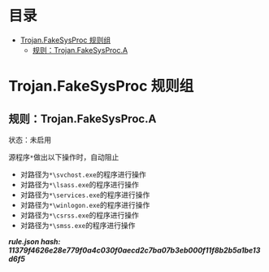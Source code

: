 



目录
==

* [Trojan.FakeSysProc 规则组](#trojanfakesysproc-)
	* [规则：Trojan.FakeSysProc.A](#trojanfakesysproca)

# Trojan.FakeSysProc 规则组

## 规则：Trojan.FakeSysProc.A
  
状态：未启用

源程序`*`做出以下操作时，自动阻止
- 对路径为`*\svchost.exe`的程序进行操作
- 对路径为`*\lsass.exe`的程序进行操作
- 对路径为`*\services.exe`的程序进行操作
- 对路径为`*\winlogon.exe`的程序进行操作
- 对路径为`*\csrss.exe`的程序进行操作
- 对路径为`*\smss.exe`的程序进行操作
  
***rule.json hash: 11379f4626e28e779f0a4c030f0aecd2c7ba07b3eb000f11f8b2b5a1be13d6f5***